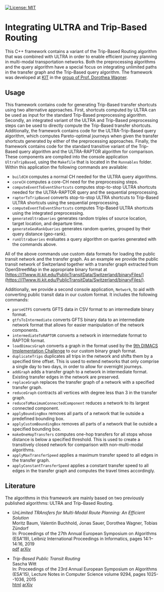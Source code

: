 [![License: MIT](https://img.shields.io/badge/License-MIT-yellow.svg)](https://opensource.org/licenses/MIT)

# Integrating ULTRA and Trip-Based Routing
This C++ framework contains a variant of the Trip-Based Routing algorithm that was combined with ULTRA in order to enable efficient journey planning in multi-modal transportation networks.
Both the preprocessing algorithms and the query algorithm have a special focus on integrating unlimited paths in the transfer graph and the Trip-Based query algorithm.
The framework was developed at [KIT](https://www.kit.edu) in the [group of Prof. Dorothea Wagner](https://i11www.iti.kit.edu/).

## Usage

This framework contains code for generating Trip-Based transfer shortcuts using two alternative approaches. First, shortcuts computed by ULTRA can be used as input for the standard Trip-Based preprocessing algorithm. Secondly, an integrated variant of the ULTRA and Trip-Based preprocessing steps can be used to directly compute the Trip-Based transfer shortcuts. Additionally, the framework contains code for the ULTRA-Trip-Based query algorithm, which computes Pareto-optimal journeys when given the transfer shortcuts generated by either of the preprocessing approaches. Finally, the framework contains code for the standard transitive variant of the Trip-Based query algorithm and the ULTRA-RAPTOR algorithm for comparison. These components are compiled into the console application ``UltraTripBased``, using the ``Makefile`` that is located in the ``Runnables`` folder. Within this application the following commands are available:

* ``buildCH`` computes a normal CH needed for the ULTRA query algorithms.
* ``coreCH`` computes a core-CH need for the preprocessing steps.
* ``computeEventToEventShortcuts`` computes stop-to-stop ULTRA shortcuts needed for the ULTRA-RAPTOR query and the sequential preprocessing.
* ``raptorToTripBased`` converts stop-to-stop ULTRA shortcuts to Trip-Based ULTRA shortcuts using the sequential preprocessing.
* ``computeEventToEventShortcuts`` computes Trip-Based ULTRA shortcuts using the integrated preprocessing.
* ``generateUltraQueries`` generates random triples of source location, target location, and departure time.
* ``generateGeoRankQueries`` generates random queries, grouped by their query distance (geo-rank).
* ``runUltraQueries`` evaluates a query algorithm on queries generated with the commands above.

All of the above commands use custom data formats for loading the public transit network and the transfer graph. As an example we provide the public transit network of Switzerland together with a transfer graph extracted from OpenStreetMap in the appropriate binary format at [https://i11www.iti.kit.edu/PublicTransitData/Switzerland/binaryFiles/](https://i11www.iti.kit.edu/PublicTransitData/Switzerland/binaryFiles/).

Additionally, we provide a second console application, ``Network``, to aid with converting public transit data in our custom format. It includes the following commands:

* ``parseGTFS`` converts GFTS data in CSV format to an intermediate binary format.
* ``gtfsToIntermediate`` converts GFTS binary data to an intermediate network format that allows for easier manipulation of the network components.
* ``intermediateToRAPTOR`` converts a network in intermediate format to RAPTOR format.
* ``loadDimacsGraph`` converts a graph in the format used by the [9th DIMACS Implementation Challenge](http://users.diag.uniroma1.it/challenge9/download.shtml) to our custom binary graph format.
* ``duplicateTrips`` duplicates all trips in the network and shifts them by a specified time offset. This is used to extend networks that only comprise a single day to two days, in order to allow for overnight journeys.
* ``addGraph`` adds a transfer graph to a network in intermediate format. Existing transfer edges in the network are preserved.
* ``replaceGraph`` replaces the transfer graph of a network with a specified transfer graph.
* ``reduceGraph`` contracts all vertices with degree less than 3 in the transfer graph.
* ``reduceToMaximumConnectedComponent`` reduces a network to its largest connected component.
* ``applyBoundingBox`` removes all parts of a network that lie outside a predefined bounding box.
* ``applyCustomBoundingBox`` removes all parts of a network that lie outside a specified bounding box.
* ``makeOneHopTransfers`` computes one-hop transfers for all stops whose distance is below a specified threshold. This is used to create a transitively closed network for comparison with non-multi-modal algorithms.
* ``applyMaxTransferSpeed`` applies a maximum transfer speed to all edges in the transfer graph.
* ``applyConstantTransferSpeed`` applies a constant transfer speed to all edges in the transfer graph and computes the travel times accordingly.

## Literature

The algorithms in this framework are mainly based on two previously published algorithms: ULTRA and Trip-Based Routing.

* *UnLimited TRAnsfers for Multi-Modal Route Planning: An Efficient Solution*  
  Moritz Baum, Valentin Buchhold, Jonas Sauer, Dorothea Wagner, Tobias Zündorf  
  In: Proceedings of the 27th Annual European Symposium on Algorithms (ESA'19), Leibniz International Proceedings in Informatics, pages 14:1–14:16, 2019  
  [pdf](https://drops.dagstuhl.de/opus/volltexte/2019/11135/pdf/LIPIcs-ESA-2019-14.pdf) [arXiv](https://arxiv.org/abs/1906.04832)

* *Trip-Based Public Transit Routing*  
  Sascha Witt  
  In: Proceedings of the 23rd Annual European Symposium on Algorithms (ESA'15), Lecture Notes in Computer Science volume 9294, pages 1025--1036, 2015  
  [html](https://link.springer.com/chapter/10.1007/978-3-662-48350-3_85) [arXiv](https://arxiv.org/pdf/1504.07149)

